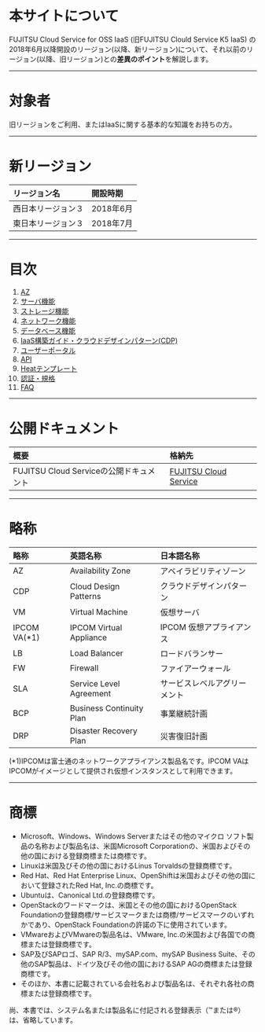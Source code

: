 # 本サイトについて

FUJITSU Cloud Service for OSS IaaS (旧FUJITSU Clould Service K5 IaaS) の2018年6月以降開設のリージョン(以降、新リージョン)について、それ以前のリージョン(以降、旧リージョン)との**差異のポイント**を解説します。

------



# 対象者

旧リージョンをご利用、またはIaaSに関する基本的な知識をお持ちの方。

------



# 新リージョン

| リージョン名       | 開設時期  |
|:-------------------|:----------|
| 西日本リージョン３ | 2018年6月 |
| 東日本リージョン３ | 2018年7月 |

------



# 目次  

1. [AZ](AZ/README.md)
2. [サーバ機能](serverfunction/README.md)
3. [ストレージ機能](storagefunction/README.md)
4. [ネットワーク機能](networkdesign/README.md)
5. [データベース機能](database/README.md)
6. [IaaS構築ガイド・クラウドデザインパターン(CDP)](CDP/README.md)
7. [ユーザーポータル](userportal/README.md)
8. [API](API/README.md)
9. [Heatテンプレート](HeatTemplate/README.md)
10. [認証・規格](audit/README.md)
11. [FAQ](FAQ/README.md)

------



# 公開ドキュメント

| 概要                                    | 格納先                                                                             |
|:----------------------------------------|:-----------------------------------------------------------------------------------|
| FUJITSU Cloud Serviceの公開ドキュメント | [FUJITSU Cloud Service]( https://doc.cloud.global.fujitsu.com/jp/iaas/index.html ) |

------



# 略称

| 略称         | 英語名称                 | 日本語名称                   |
|:-------------|:-------------------------|:-----------------------------|
| AZ           | Availability Zone        | アベイラビリティゾーン       |
| CDP          | Cloud Design Patterns    | クラウドデザインパターン     |
| VM           | Virtual Machine          | 仮想サーバ                   |
| IPCOM VA(*1) | IPCOM Virtual Appliance  | IPCOM 仮想アプライアンス     |
| LB           | Load Balancer            | ロードバランサー             |
| FW           | Firewall                 | ファイアーウォール           |
| SLA          | Service Level Agreement  | サービスレベルアグリーメント |
| BCP          | Business Continuity Plan | 事業継続計画                 |
| DRP          | Disaster Recovery Plan   | 災害復旧計画                 |

(*1)IPCOMは富士通のネットワークアプライアンス製品名です。IPCOM VAはIPCOMがイメージとして提供され仮想インスタンスとして利用できます。

------



# 商標

- Microsoft、Windows、Windows Serverまたはその他のマイクロ ソフト製品の名称および製品名は、米国Microsoft Corporationの、米国およびその他の国における登録商標または商標です。
- Linuxは米国及びその他の国におけるLinus Torvaldsの登録商標です。
- Red Hat、Red Hat Enterprise Linux、OpenShiftは米国およびその他の国において登録されたRed Hat, Inc.の商標です。
- Ubuntuは、Canonical Ltd.の登録商標です。
- OpenStackのワードマークは、米国とその他の国におけるOpenStack Foundationの登録商標/サービスマークまたは商標/サービスマークのいずれかであり、OpenStack Foundationの許諾の下に使用されています。
- VMwareおよびVMwareの製品名は、VMware, Inc.の米国および各国での商標または登録商標です。  
- SAP及びSAPロゴ、SAP R/3、mySAP.com、mySAP Business Suite、その他のSAP製品は、ドイツ及びその他の国におけるSAP AGの商標または登録商標です。
- そのほか、本書に記載されている会社名および製品名は、それぞれ各社の商標または登録商標です。



尚、本書では、システム名または製品名に付記される登録表示（™または®）は、省略しています。
